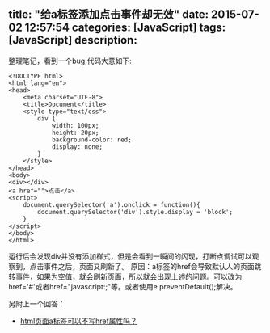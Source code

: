 title: "给a标签添加点击事件却无效"
date: 2015-07-02 12:57:54
categories: [JavaScript]
tags: [JavaScript]
description: 
---
整理笔记，看到一个bug,代码大意如下:

```
<!DOCTYPE html>
<html lang="en">
<head>
	<meta charset="UTF-8">
	<title>Document</title>
	<style type="text/css">
		div {
			width: 100px;
			height: 20px;
			background-color: red;
			display: none;
		}
	</style>
</head>
<body>
<div></div>
<a href="">点击</a>
<script>
	document.querySelector('a').onclick = function(){
		document.querySelector('div').style.display = 'block';
	}
</script>
</body>
</html>
```

运行后会发现div并没有添加样式，但是会看到一瞬间的闪现，打断点调试可以观察到，点击事件之后，页面又刷新了。
原因：a标签的href会导致默认人的页面跳转事件，如果为空值，就会刷新页面，所以就会出现上述的问题。可以改为href='#'或者href="javascript:;"等。或者使用e.preventDefault();解决。

另附上一个回答：

 - [html页面a标签可以不写href属性吗？](http://segmentfault.com/q/1010000002699099)
